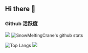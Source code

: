 ## Hi there 👋

<!--
**SnowMeltingCrane/SnowMeltingCrane** is a ✨ _special_ ✨ repository because its `README.md` (this file) appears on your GitHub profile.

Here are some ideas to get you started:

- 🔭 I’m currently working on ...
- 🌱 I’m currently learning ...
- 👯 I’m looking to collaborate on ...
- 🤔 I’m looking for help with ...
- 💬 Ask me about ...
- 📫 How to reach me: ...
- 😄 Pronouns: ...
- ⚡ Fun fact: ...
-->
### Github 活跃度

[![](https://activity-graph.herokuapp.com/graph?username=SnowMeltingCrane&theme=dracula)](https://github.com/ashutosh00710/github-readme-activity-graph)
![SnowMeltingCrane's github stats](https://github-readme-stats.vercel.app/api?username=SnowMeltingCrane&show_icons=true&theme=vue)

![Top Langs](https://github-readme-stats.vercel.app/api/top-langs/?username=SnowMeltingCrane&langs_count=6)
![](https://github-readme-stats.vercel.app/api/top-langs/?username=SnowMeltingCrane&layout=compact&langs_count=6)
